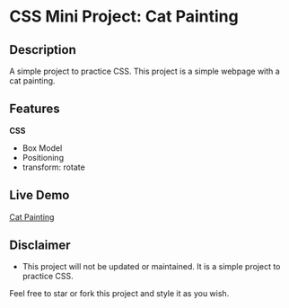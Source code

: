 # CSS Mini Project: Cat Painting

## Description

A simple project to practice CSS. This project is a simple webpage with a cat painting.

## Features

**CSS**

-   Box Model
-   Positioning
-   transform: rotate

## Live Demo

[Cat Painting](https://quintin-dev.github.io/CSS-Mini_Projects-Cat_Painting/)

## Disclaimer

-   This project will not be updated or maintained. It is a simple project to practice CSS.

Feel free to star or fork this project and style it as you wish.
